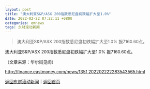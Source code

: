 ```yaml
---
layout: post
title: "澳大利亚S&P/ASX 200指数悉尼盘初跌幅扩大至1.0%"
date: 2022-02-22 07:22:11 +0800
categories: emnews
tags: 东财滚动新闻
---
```

> 澳大利亚S&P/ASX 200指数悉尼盘初跌幅扩大至1.0% 报7160.60点。

<p>澳大利亚S&P/ASX 200指数悉尼盘初跌幅扩大至1.0% 报7160.60点。</p><p class="em_media">（文章来源：华尔街见闻）</p>

<http://finance.eastmoney.com/news/1351,202202222283543565.html>

[返回东财滚动新闻](//finews.withounder.com/emnews/)｜[返回首页](//finews.withounder.com/)
